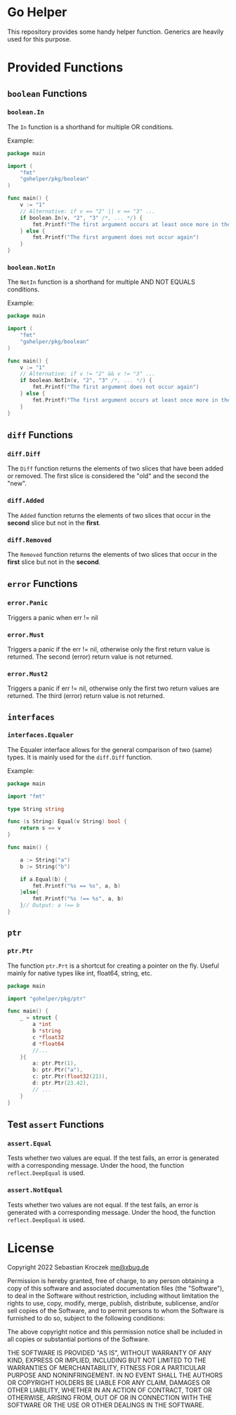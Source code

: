 Go Helper
=========

This repository provides some handy helper function. Generics are heavily used for this purpose.

Provided Functions
==================

`boolean` Functions
-------------------

### `boolean.In`

The `In` function is a shorthand for multiple OR conditions.

Example:

```go
package main

import (
	"fmt"
	"gohelper/pkg/boolean"
)

func main() {
    v := "1"
    // Alternative: if v == "2" || v == "3" ...
	if boolean.In(v, "2", "3" /*, ... */) {
		fmt.Printf("The first argument occurs at least once more in the remaining ones.")
	} else {
		fmt.Printf("The first argument does not occur again")
    }
}
```

### `boolean.NotIn`

The `NotIn` function is a shorthand for multiple AND NOT EQUALS conditions.

Example:

```go
package main

import (
	"fmt"
	"gohelper/pkg/boolean"
)

func main() {
    v := "1"
    // Alternative: if v != "2" && v != "3" ...
	if boolean.NotIn(v, "2", "3" /*, ... */) {
		fmt.Printf("The first argument does not occur again")
	} else {
		fmt.Printf("The first argument occurs at least once more in the remaining ones.")
    }
}
```


`diff` Functions
----------------

### `diff.Diff`

The `Diff` function returns the elements of two slices that have been added or removed. The first slice is considered the
"old" and the second the "new".

### `diff.Added`

The `Added` function returns the elements of two slices that occur in the **second** slice but not in the **first**.

### `diff.Removed`

The `Removed` function returns the elements of two slices that occur in the **first** slice but not in the **second**.

`error` Functions
-----------------

### `error.Panic`

Triggers a panic when err != nil

### `error.Must`

Triggers a panic if the err != nil, otherwise only the first return value is returned. The second (error) return
value is not returned.

### `error.Must2`

Triggers a panic if err != nil, otherwise only the first two return values are returned. The third (error) return
value is not returned.

`interfaces`
------------

### `interfaces.Equaler`

The Equaler interface allows for the general comparison of two (same) types. It is mainly used for the `diff.Diff`
function.

Example:

```go
package main

import "fmt"

type String string

func (s String) Equal(v String) bool {
	return s == v
}

func main() {

	a := String("a")
	b := String("b")

	if a.Equal(b) {
		fmt.Printf("%s == %s", a, b)
	}else{
		fmt.Printf("%s !== %s", a, b)
    }// Output: a !== b
}
```

`ptr`
-----

### `ptr.Ptr`

The function `ptr.Prt` is a shortcut for creating a pointer on the fly. Useful mainly for native types like int,
float64, string, etc.

```go
package main

import "gohelper/pkg/ptr"

func main() {
	_ = struct {
		a *int
		b *string
		c *float32
		d *float64
		//...
	}{
		a: ptr.Ptr(1),
		b: ptr.Ptr("a"),
		c: ptr.Ptr(float32(21)),
        d: ptr.Ptr(23.42),
        // ...
	}
}
```

Test `assert` Functions
-----------------------

### `assert.Equal`

Tests whether two values are equal. If the test fails, an error is generated with a corresponding message. Under the
hood, the function `reflect.DeepEqual` is used.

### `assert.NotEqual`

Tests whether two values are not equal. If the test fails, an error is generated with a corresponding message. Under the
hood, the function `reflect.DeepEqual` is used.

License
=======

Copyright 2022 Sebastian Kroczek <me@xbug.de>

Permission is hereby granted, free of charge, to any person obtaining a copy of this software and associated documentation files (the "Software"), to deal in the Software without restriction, including without limitation the rights to use, copy, modify, merge, publish, distribute, sublicense, and/or sell copies of the Software, and to permit persons to whom the Software is furnished to do so, subject to the following conditions:

The above copyright notice and this permission notice shall be included in all copies or substantial portions of the Software.

THE SOFTWARE IS PROVIDED "AS IS", WITHOUT WARRANTY OF ANY KIND, EXPRESS OR IMPLIED, INCLUDING BUT NOT LIMITED TO THE WARRANTIES OF MERCHANTABILITY, FITNESS FOR A PARTICULAR PURPOSE AND NONINFRINGEMENT. IN NO EVENT SHALL THE AUTHORS OR COPYRIGHT HOLDERS BE LIABLE FOR ANY CLAIM, DAMAGES OR OTHER LIABILITY, WHETHER IN AN ACTION OF CONTRACT, TORT OR OTHERWISE, ARISING FROM, OUT OF OR IN CONNECTION WITH THE SOFTWARE OR THE USE OR OTHER DEALINGS IN THE SOFTWARE.